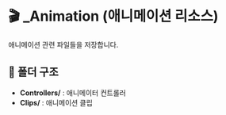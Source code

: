 # 🎬 _Animation (애니메이션 리소스)

애니메이션 관련 파일들을 저장합니다.

## 📂 폴더 구조
- **Controllers/** : 애니메이터 컨트롤러
- **Clips/** : 애니메이션 클립